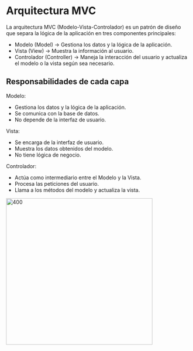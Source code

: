 <h1> Arquitectura  MVC </h1>

<p>La arquitectura MVC (Modelo-Vista-Controlador) es un patrón de diseño que separa la lógica de la aplicación en tres componentes principales:

<ul>
   <li>Modelo (Model) → Gestiona los datos y la lógica de la aplicación.</li>
   <li>Vista (View) → Muestra la información al usuario.</li>
   <li>Controlador (Controller) → Maneja la interacción del usuario y actualiza el modelo o la vista según sea necesario.</li>
</ul>

<h2>Responsabilidades de cada capa </h2>

Modelo: 

<ul>
   <li>Gestiona los datos y la lógica de la aplicación.
   <li>Se comunica con la base de datos.</li>
   <li>No depende de la interfaz de usuario.</li>
</ul>

Vista: 

<ul>
   <li>Se encarga de la interfaz de usuario.</li>
   <li>Muestra los datos obtenidos del modelo.</li>
   <li>No tiene lógica de negocio.</li>
</ul>

Controlador: 

<ul>
    <li>Actúa como intermediario entre el Modelo y la Vista.</li>
    <li>Procesa las peticiones del usuario.</li>
    <li>Llama a los métodos del modelo y actualiza la vista.</li>
</ul>

<img src="https://www.freecodecamp.org/espanol/news/content/images/size/w1600/2021/06/MVC3.png" alt="400" width="400">


